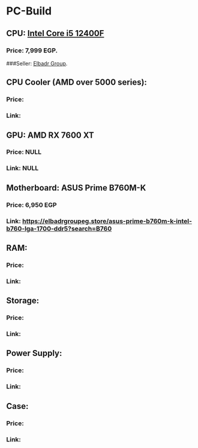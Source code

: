 # PC-Build

## CPU: [Intel Core i5 12400F](https://ark.intel.com/content/www/us/en/ark/products/134587/intel-core-i5-12400f-processor-18m-cache-up-to-4-40-ghz.html)
### Price: 7,999 EGP.
###Seller: [Elbadr Group](https://elbadrgroupeg.store/intel-core-i5-12400f-alder-lake-6-core-12-thread-up-to-4-4ghz-lga1700?search=INTEL%20I5%20).

## CPU Cooler (AMD over 5000 series): 
### Price: 
### Link: 

## GPU: AMD RX 7600 XT
### Price: NULL
### Link: NULL

## Motherboard: ASUS Prime B760M-K
### Price: 6,950 EGP
### Link: https://elbadrgroupeg.store/asus-prime-b760m-k-intel-b760-lga-1700-ddr5?search=B760

## RAM: 
### Price: 
### Link: 

## Storage: 
### Price: 
### Link: 

## Power Supply: 
### Price: 
### Link: 

## Case: 
### Price: 
### Link: 
